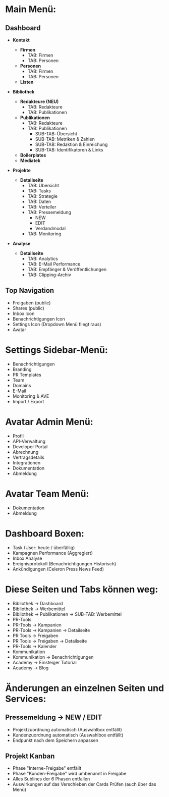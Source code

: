 # Main Menü:

## Dashboard
- **Kontakt**
  - **Firmen**
    - TAB: Firmen
    - TAB: Personen
  - **Personen**
    - TAB: Firmen
    - TAB: Personen
  - **Listen**

- **Bibliothek**
  - **Redakteure (NEU)**
    - TAB: Redakteure
    - TAB: Publikationen
  - **Publikationen**
    - TAB: Redakteure
    - TAB: Publikationen
      - SUB-TAB: Übersicht
      - SUB-TAB: Metriken & Zahlen
      - SUB-TAB: Redaktion & Einreichung
      - SUB-TAB: Identifikatoren & Links
  - **Boilerplates**
  - **Mediatek**

- **Projekte**
  - **Detailseite**
    - TAB: Übersicht
    - TAB: Tasks
    - TAB: Strategie
    - TAB: Daten
    - TAB: Verteiler
    - TAB: Pressemeldung
      - NEW
      - EDIT
      - Verdandmodal
    - TAB: Monitoring

- **Analyse**
  - **Detailseite**
    - TAB: Analytics
    - TAB: E-Mail Performance
    - TAB: Empfänger & Veröffentlichungen
    - TAB: Clipping-Archiv

## Top Navigation
- Freigaben (public)
- Shares (public)
- Inbox Icon
- Benachrichtigungen Icon
- Settings Icon (Dropdown Menü fliegt raus)
- Avatar

# Settings Sidebar-Menü:
- Benachrichtigungen
- Branding
- PR Templates
- Team
- Domains
- E-Mail
- Monitoring & AVE
- Import / Export

# Avatar Admin Menü:
- Profil
- API-Verwaltung
- Developer Portal
- Abrechnung
- Vertragsdetails
- Integrationen
- Dokumentation
- Abmeldung

# Avatar Team Menü:
- Dokumentation
- Abmeldung

# Dashboard Boxen:
- Task (User: heute / überfällig)
- Kampagnen Performance (Aggregiert)
- Inbox Analyse
- Ereignisprotokoll (Benachrichtigungen Historisch)
- Ankündigungen (Celeron Press News Feed)

# Diese Seiten und Tabs können weg:
- Bibliothek -> Dashboard
- Bibliothek -> Werbemittel
- Bibliothek -> Publikationen -> SUB-TAB: Werbemittel
- PR-Tools
- PR-Tools -> Kampanien
- PR-Tools -> Kampanien -> Detailseite
- PR Tools -> Freigaben
- PR Tools -> Freigaben -> Detailseite
- PR-Tools -> Kalender
- Kommunikation
- Kommunikation -> Benachrichtigungen
- Academy -> Einsteiger Tutorial
- Academy -> Blog

# Änderungen an einzelnen Seiten und Services:

## Pressemeldung -> NEW / EDIT
- Projektzuordnung automatisch (Auswahlbox entfällt)
- Kundenzuordnung automatisch (Auswahlbox entfällt)
- Endpunkt nach dem Speichern anpassen

## Projekt Kanban
- Phase "Interne-Freigabe" entfällt
- Phase "Kunden-Freigabe" wird umbenannt in Freigabe
- Alles Sublines der 6 Phasen entfallen
- Auswirkungen auf das Verschieben der Cards Prüfen (auch über das Menü)